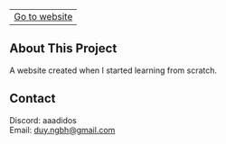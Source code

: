 <table style="width:100%" align="center">
  <tr>
    <td><a href="https://duy150205.github.io/">Go to website</a></td>
  </tr>
</table>

## About This Project
A website created when I started learning from scratch.

## Contact

Discord: aaadidos <br>
Email: duy.ngbh@gmail.com<br>
